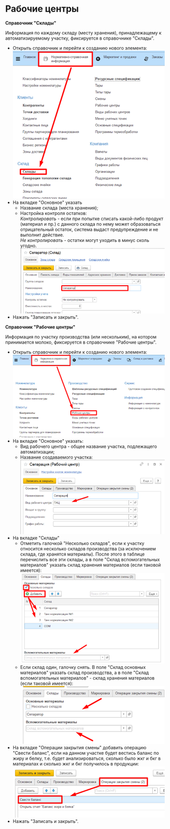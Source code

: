 **Рабочие центры**
==================

**Справочник "Склады"**

Информация по каждому складу (месту хранения), принадлежащему к
автоматизируемому участку, фиксируется в справочнике "Склады".


-   Открыть справочник и перейти к созданию нового элемента:   
![](WorkCenter.assets/drex_rabochie_tsentry_1_custom.png)
-   На вкладке "Основное" указать
    -   Название склада (места хранения);
    -   Настройка контроля остатков:   
    *Контролировать* - если при попытке списать какой-либо продукт (материал и пр.) с данного склада по нему
    может образоваться отрицательный остаток, система выдаст предупреждение и не выполнит действие.  
    *Не контролировать* - остатки могут уходить в минус сколь угодно.  
    ![](WorkCenter.assets/drex_rabochie_tsentry_1_custom_2.png)
-   Нажать "Записать и закрыть".
 

**Справочник "Рабочие центры"**

Информация по участку производства (или нескольким), на котором
принимается молоко, фиксируется в справочнике "Рабочие центры".


-   Открыть справочник и перейти к созданию нового элемента:  
![](WorkCenter.assets/drex_rabochie_tsentry_1_custom_3.png)
-   На вкладке "Основное" указать:
    -   Вид рабочего центра - общее название участка, подлежащего
    автоматизации;
    -   Название создаваемого участка:  
    ![](WorkCenter.assets/drex_rabochie_tsentry_1_custom_4.png)
-   На вкладке "Склады"
    -   Отметить галочкой "Несколько складов", если к участку относится
    несколько складов производства (за исключением склада, где хранятся
    материалы). После этого в таблице перечислить все эти склады, а в
    поле "Склад вспомогательных материалов" указать склад хранения
    материалов (если таковой имеется):  
    ![](WorkCenter.assets/drex_rabochie_tsentry_1_custom_5.png)
    -   Если склад один, галочку снять. В поле "Склад основных материалов"
    указать склад производства, а в поле "Склад вспомогательных
    материалов" - склад хранения материалов (если таковой имеется):  
    ![](WorkCenter.assets/drex_rabochie_tsentry_1_custom_6.png)
-   На вкладке "Операции закрытия смены" добавить операцию "Свести баланс",
    если на данном участке будет вестись баланс по жиру и белку, т.е.
    будет анализироваться, сколько было жкг и бкг в материалах и сколько
    жкг и бкг получилось в продукции:  
    ![](WorkCenter.assets/drex_rabochie_tsentry_1_custom_7.png)
-   Нажать "Записать и закрыть".

